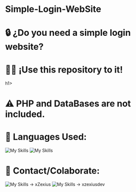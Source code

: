 ﻿# Simple-Login-WebSite

<h1>🔒 ¿Do you need a simple login website?</h1>

<h1>🫴🏻 ¡Use this repository to it!</h1>h1>

<h1>⚠️ PHP and DataBases are not included.</h1>

<h1>👅 Languages Used:</h1>

![My Skills](https://skillicons.dev/icons?i=html)
![My Skills](https://skillicons.dev/icons?i=css)

<h1>💬 Contact/Colaborate:</h1>

![My Skills](https://skillicons.dev/icons?i=discord) -> xZexius
![My Skills](https://skillicons.dev/icons?i=twitter) -> xzexiusdev
